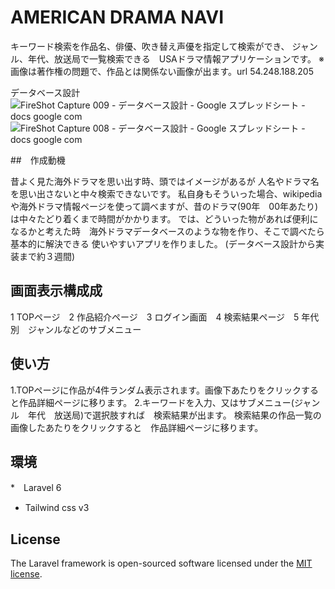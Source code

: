 # AMERICAN DRAMA NAVI
キーワード検索を作品名、俳優、吹き替え声優を指定して検索ができ、
ジャンル、年代、放送局で一覧検索できる　USAドラマ情報アプリケーションです。
※画像は著作権の問題で、作品とは関係ない画像が出ます。url 54.248.188.205

データベース設計 
![FireShot Capture 009 - データベース設計 - Google スプレッドシート - docs google com](https://user-images.githubusercontent.com/121473458/218264455-12ffb6a9-fb66-4974-81c6-1ec475bc99dd.png)
![FireShot Capture 008 - データベース設計 - Google スプレッドシート - docs google com](https://user-images.githubusercontent.com/121473458/218264694-8963464c-c492-4e49-ad03-d38a629cd2f3.png)


##　作成動機

昔よく見た海外ドラマを思い出す時、頭ではイメージがあるが
人名やドラマ名を思い出さないと中々検索できないです。
私自身もそういった場合、wikipediaや海外ドラマ情報ページを使って調べますが、昔のドラマ(90年　00年あたり)は中々たどり着くまで時間がかかります。
では、どういった物があれば便利になるかと考えた時　海外ドラマデータベースのような物を作り、そこで調べたら基本的に解決できる 使いやすいアプリを作りました。
(データベース設計から実装まで約３週間)

## 画面表示構成成

1 TOPページ　2 作品紹介ページ　3 ログイン画面　4 検索結果ページ　5 年代別　ジャンルなどのサブメニュー

## 使い方
1.TOPページに作品が4件ランダム表示されます。画像下あたりをクリックすると作品詳細ページに移ります。
2.キーワードを入力、又はサブメニュー(ジャンル　年代　放送局)で選択肢すれば　検索結果が出ます。
検索結果の作品一覧の画像したあたりをクリックすると　作品詳細ページに移ります。


## 環境

*　Laravel 6
*  Tailwind css v3

## License

The Laravel framework is open-sourced software licensed under the [MIT license](https://opensource.org/licenses/MIT).
